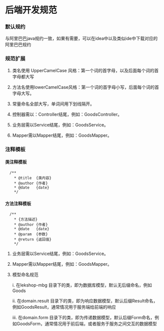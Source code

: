 # 后端开发规范
### 默认规约
与阿里巴巴java规约一致，如果有需要，可以在idea中以及类似ide中下载对应的阿里巴巴规约

### 规范扩展
1. 类名使用 UpperCamelCase 风格：第一个词的首字母，以及后面每个词的首字母都大写

2. 方法名使用lowerCamelCase风格：第一个词的首字母小写，后面每个词的首字母大写。

3. 常量命名全部大写，单词间用下划线隔开。

4. 控制器需以：Controller结尾，例如：GoodsController。

5. 业务层需以Service结尾，例如：GoodsService。

6. Mapper需以Mapper结尾，例如：GoodsMapper。

### 注释模板
#### 类注释模板
```
  /**
    * @title  {类内容}
    * @author {作者}
    * @date   {date}
    */
 ```
 #### 方法注释模板
```
  /**
    * {方法描述}
    * @author {作者}
    * @date   {date}
    * @param  {参数}
    * @return {返回值}
    */
 ```

1. 业务层需以Service结尾，例如：GoodsService。

2. Mapper需以Mapper结尾，例如：GoodsMapper。

3. 模型命名规范

   i. 在lekshop-mbg 目录下的类，即为数据库模型，默认无后缀命名，例如Goods

   ii. 在domain.result 目录下的类，即为响应数据模型，默认后缀Result命名，例如GoodsResult，通常情况用于服务端给前端的响应

   iii. 在domain.form 目录下的类，即为传递数据模型，默认后缀Form命名，例如GoodsForm，通常情况用于前后端，或者服务于服务之间交互的数据模型

